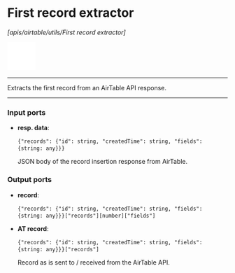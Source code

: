 # First record extractor

_[apis/airtable/utils/First record extractor]_

![icon](</assets/icons/cbb85c56-3c8f-4e5e-afdd-a9dd9e84385d.png>)

---

Extracts the first record from an AirTable API response.<br>

---

### Input ports

* __resp. data__: 
    ```
    {"records": {"id": string, "createdTime": string, "fields": {string: any}}}
    ```

    JSON body of the record insertion response from AirTable.<br>

### Output ports

* __record__: 
    ```
    {"records": {"id": string, "createdTime": string, "fields": {string: any}}}["records"][number]["fields"]
    ```


* __AT record__: 
    ```
    {"records": {"id": string, "createdTime": string, "fields": {string: any}}}["records"]
    ```

    Record as is sent to / received from the AirTable API.<br>

